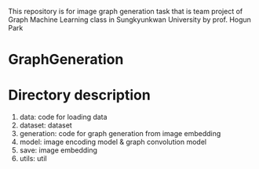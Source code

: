 This repository is for image graph generation task that is team project of Graph Machine Learning class in Sungkyunkwan University by prof. Hogun Park

# GraphGeneration

# Directory description

1. data: code for loading data
2. dataset: dataset
3. generation: code for graph generation from image embedding
4. model: image encoding model & graph convolution model
5. save: image embedding
6. utils: util

